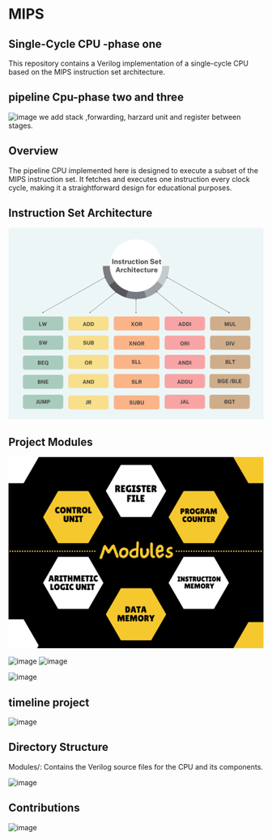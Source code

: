 # MIPS
## Single-Cycle CPU -phase one
This repository contains a Verilog implementation of a single-cycle CPU based on the MIPS instruction set architecture.
## pipeline Cpu-phase two and three
![image](https://github.com/OmarAl-Saleh/MIPS/assets/76126298/9cc0e365-0fd1-4c63-adc4-2d641f76304a)
we add stack ,forwarding, harzard unit and register between stages.
## Overview
The pipeline CPU implemented here is designed to execute a subset of the MIPS instruction set. It fetches and executes one instruction every clock cycle, making it a straightforward design for educational purposes.

## Instruction Set Architecture
![image](https://github.com/OmarAl-Saleh/MIPS/blob/pipeline-full-mips-datapath/Simulation/Graphs/phase%20two%20instruction%20set.png?raw=true)


## Project Modules
![image](https://github.com/OmarAl-Saleh/MIPS/blob/pipeline-full-mips-datapath/Simulation/Graphs/Modules%20definition.png?raw=true)

![image](https://github.com/OmarAl-Saleh/MIPS/assets/76126298/b7175e81-9c5f-4517-b006-a928c0f9aba9)
![image](https://github.com/OmarAl-Saleh/MIPS/assets/76126298/39534df5-c90c-4914-9f1f-8f1c2ad4a9cb)

![image](https://github.com/OmarAl-Saleh/MIPS/assets/76126298/29d85a31-8b8f-4a95-8b79-a9ca8ee2b90e)

## timeline project
![image](https://github.com/OmarAl-Saleh/MIPS/assets/76126298/b045ef7e-cae5-4798-80ff-670a4d039cc9)

## Directory Structure
Modules/: Contains the Verilog source files for the CPU and its components.



![image](https://github.com/OmarAl-Saleh/MIPS/assets/76126298/7f6dadaa-07cc-4f34-8c46-61be5c959e8a)



## Contributions

![image](https://github.com/OmarAl-Saleh/MIPS/assets/76126298/23a49b25-d37d-4a8c-b4f4-16d4ccbc9ed3)



